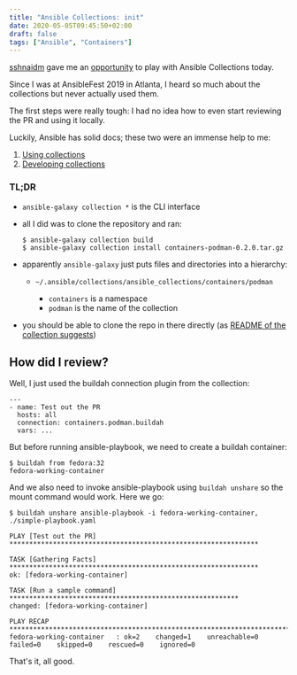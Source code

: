 ```yaml
---
title: "Ansible Collections: init"
date: 2020-05-05T09:45:50+02:00
draft: false
tags: ["Ansible", "Containers"]
---
```


[sshnaidm](https://github.com/sshnaidm) gave me an [opportunity](https://github.com/containers/ansible-podman-collections/pull/28#issuecomment-623404209) to play with Ansible Collections today.

Since I was at AnsibleFest 2019 in Atlanta, I heard so much about the collections but never actually used them.

<!--more-->

The first steps were really tough: I had no idea how to even start reviewing the PR and using it locally.

Luckily, Ansible has solid docs; these two were an immense help to me:

1. [Using collections](https://docs.ansible.com/ansible/latest/user_guide/collections_using.html)
2. [Developing collections](https://docs.ansible.com/ansible/latest/dev_guide/developing_collections.html#developing-collections)


### TL;DR

* `ansible-galaxy collection *` is the CLI interface

* all I did was to clone the repository and ran:
  ```
  $ ansible-galaxy collection build
  $ ansible-galaxy collection install containers-podman-0.2.0.tar.gz
  ```

* apparently `ansible-galaxy` just puts files and directories into a hierarchy:

  * `~/.ansible/collections/ansible_collections/containers/podman`

    * `containers` is a namespace
    * `podman` is the name of the collection

* you should be able to clone the repo in there directly (as [README of the collection suggests](/home/tt/.ansible/collections/ansible_collections/containers/podman))


## How did I review?

Well, I just used the buildah connection plugin from the collection:
```
---
- name: Test out the PR
  hosts: all
  connection: containers.podman.buildah
  vars: ...
```

But before running ansible-playbook, we need to create a buildah container:
```
$ buildah from fedora:32
fedora-working-container
```

And we also need to invoke ansible-playbook using `buildah unshare` so the mount command would work. Here we go:
```
$ buildah unshare ansible-playbook -i fedora-working-container, ./simple-playbook.yaml

PLAY [Test out the PR] ***************************************************************

TASK [Gathering Facts] ***************************************************************
ok: [fedora-working-container]

TASK [Run a sample command] **********************************************************
changed: [fedora-working-container]

PLAY RECAP ***************************************************************************
fedora-working-container   : ok=2    changed=1    unreachable=0    failed=0    skipped=0    rescued=0    ignored=0
```

That's it, all good.

